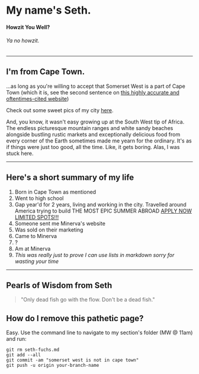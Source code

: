 # My name's Seth.
#### Howzit You Well?
###### Ya no howzit.

----
## I'm from Cape Town.

...as long as you're willing to accept that Somerset West is a part of Cape Town (which it is, see the second sentence on [this highly accurate and oftentimes-cited website](https://en.wikipedia.org/wiki/Somerset_West))

Check out some sweet pics of my city [here](http://www.travelstart.co.za/blog/50-photos-of-cape-town-that-will-make-you-want-to-live-in-the-mother-city/).

And, you know, it wasn't easy growing up at the South West tip of Africa. The endless picturesque mountain ranges and white sandy beaches alongside bustling rustic markets and exceptionally delicious food from every corner of the Earth sometimes made me yearn for the ordinary. It's as if things were just too good, all the time. Like, it gets boring. Alas, I was stuck here.

----
## Here's a short summary of my life
1. Born in Cape Town as mentioned
2. Went to high school
3. Gap year'd for 2 years, living and working in the city. Travelled around America trying to build THE MOST EPIC SUMMER ABROAD [APPLY NOW LIMITED SPOTS!!!](http://ixperience.co.za)
5. Someone sent me Minerva's website
6. Was sold on their marketing
7. Came to Minerva
8. ?
9. Am at Minerva
10. *This was really just to prove I can use lists in markdown sorry for wasting your time*

----
## Pearls of Wisdom from Seth

>"Only dead fish go with the flow. Don't be a dead fish."

## How do I remove this pathetic page?
Easy. Use the command line to navigate to my section's folder (MW @ 11am) and run:

    git rm seth-fuchs.md
    git add --all
    git commit -am "somerset west is not in cape town"
    git push -u origin your-branch-name
